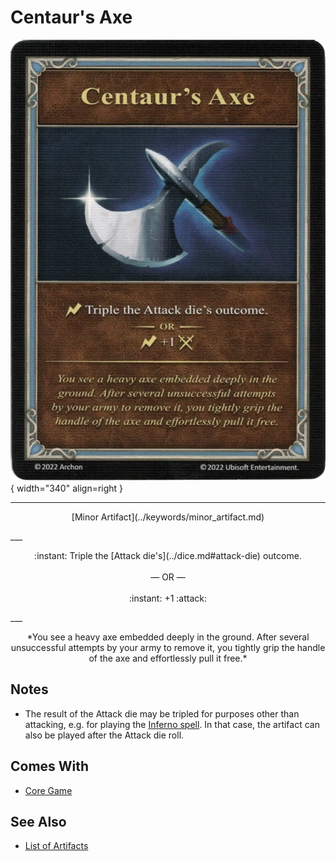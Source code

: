 # Centaur's Axe

![Centaur's Axe](../assets/artifacts_minor-centaurs_axe.webp){ width="340" align=right }
___
<p style="text-align: center;" markdown>[Minor Artifact](../keywords/minor_artifact.md)</p>
___
<p style="text-align: center;" markdown>:instant: Triple the [Attack die's](../dice.md#attack-die) outcome.<br><br>— OR —<br><br>:instant: +1 :attack:</p>
___
<p style="text-align: center;" markdown>*You see a heavy axe embedded deeply in the ground. After several unsuccessful attempts by your army to remove it, you tightly grip the handle of the axe and effortlessly pull it free.*</p>


## Notes

- The result of the Attack die may be tripled for purposes other than attacking, e.g. for playing the [Inferno spell](../spells/inferno.md). In that case, the artifact can also be played after the Attack die roll.


## Comes With

- [Core Game](../content/core_game.md)


## See Also


- [List of Artifacts](index.md)

